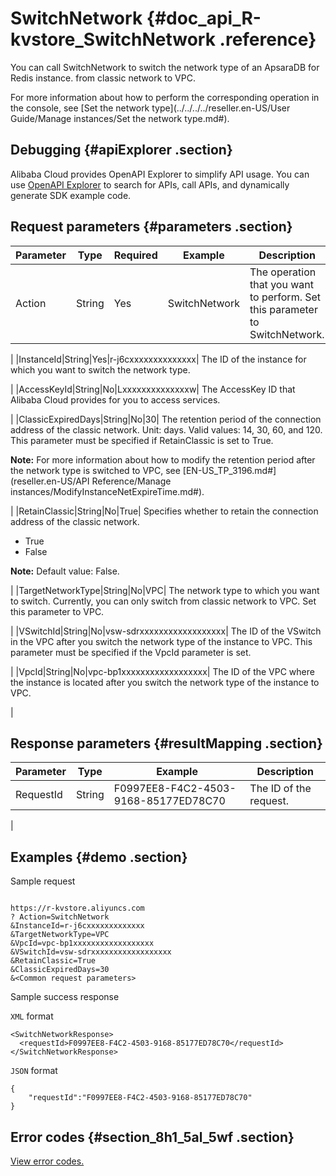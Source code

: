 # SwitchNetwork {#doc_api_R-kvstore_SwitchNetwork .reference}

You can call SwitchNetwork to switch the network type of an ApsaraDB for Redis instance. from classic network to VPC.

For more information about how to perform the corresponding operation in the console, see [Set the network type](../../../../reseller.en-US/User Guide/Manage instances/Set the network type.md#).

## Debugging {#apiExplorer .section}

Alibaba Cloud provides OpenAPI Explorer to simplify API usage. You can use [OpenAPI Explorer](https://api.aliyun.com/#product=R-kvstore&api=SwitchNetwork) to search for APIs, call APIs, and dynamically generate SDK example code.

## Request parameters {#parameters .section}

|Parameter|Type|Required|Example|Description|
|---------|----|--------|-------|-----------|
|Action|String|Yes|SwitchNetwork| The operation that you want to perform. Set this parameter to SwitchNetwork.

 |
|InstanceId|String|Yes|r-j6cxxxxxxxxxxxxxx| The ID of the instance for which you want to switch the network type.

 |
|AccessKeyId|String|No|Lxxxxxxxxxxxxxxw| The AccessKey ID that Alibaba Cloud provides for you to access services.

 |
|ClassicExpiredDays|String|No|30| The retention period of the connection address of the classic network. Unit: days. Valid values: 14, 30, 60, and 120. This parameter must be specified if RetainClassic is set to True.

 **Note:** For more information about how to modify the retention period after the network type is switched to VPC, see [EN-US\_TP\_3196.md\#](reseller.en-US/API Reference/Manage instances/ModifyInstanceNetExpireTime.md#).

 |
|RetainClassic|String|No|True| Specifies whether to retain the connection address of the classic network.

 -   True
-   False

 **Note:** Default value: False.

 |
|TargetNetworkType|String|No|VPC| The network type to which you want to switch. Currently, you can only switch from classic network to VPC. Set this parameter to VPC.

 |
|VSwitchId|String|No|vsw-sdrxxxxxxxxxxxxxxxxxx| The ID of the VSwitch in the VPC after you switch the network type of the instance to VPC. This parameter must be specified if the VpcId parameter is set.

 |
|VpcId|String|No|vpc-bp1xxxxxxxxxxxxxxxxxx| The ID of the VPC where the instance is located after you switch the network type of the instance to VPC.

 |

## Response parameters {#resultMapping .section}

|Parameter|Type|Example|Description|
|---------|----|-------|-----------|
|RequestId|String|F0997EE8-F4C2-4503-9168-85177ED78C70| The ID of the request.

 |

## Examples {#demo .section}

Sample request

``` {#request_demo}

https://r-kvstore.aliyuncs.com
? Action=SwitchNetwork
&InstanceId=r-j6cxxxxxxxxxxxxx
&TargetNetworkType=VPC
&VpcId=vpc-bp1xxxxxxxxxxxxxxxxxx
&VSwitchId=vsw-sdrxxxxxxxxxxxxxxxxxx
&RetainClassic=True
&ClassicExpiredDays=30
&<Common request parameters>

```

Sample success response

`XML` format

``` {#xml_return_success_demo}
<SwitchNetworkResponse>
  <requestId>F0997EE8-F4C2-4503-9168-85177ED78C70</requestId>
</SwitchNetworkResponse>

```

`JSON` format

``` {#json_return_success_demo}
{
	"requestId":"F0997EE8-F4C2-4503-9168-85177ED78C70"
}
```

## Error codes {#section_8h1_5al_5wf .section}

[View error codes.](https://error-center.alibabacloud.com/status/product/R-kvstore)

